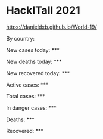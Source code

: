 # HackITall 2021
https://danieldxb.github.io/World-19/

By country:

New cases today: ***

New deaths today: ***

New recovered today: ***

Active cases: ***

Total cases: ***

In danger cases: ***

Deaths: ***

Recovered: ***
